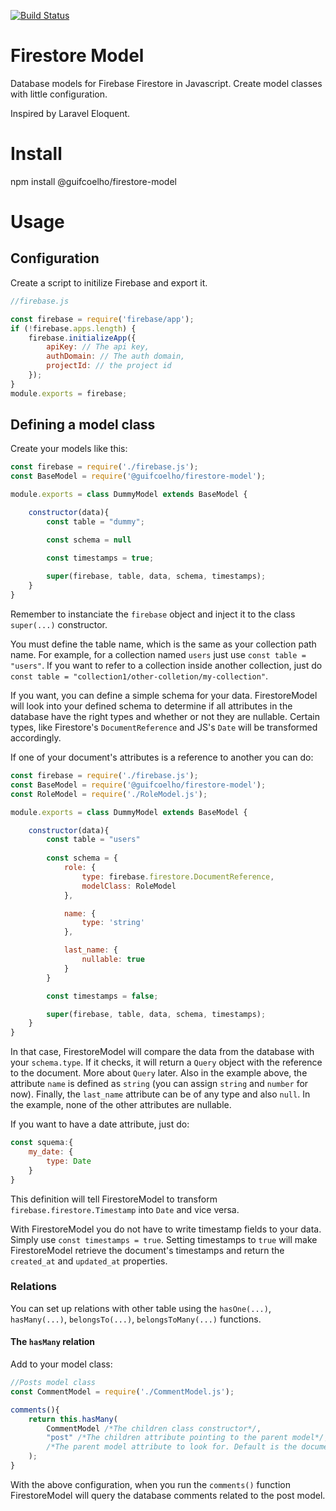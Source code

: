 [![Build Status](https://travis-ci.com/guifcoelho/firestore-model.svg?branch=master)](https://travis-ci.com/guifcoelho/firestore-model)

# Firestore Model

Database models for Firebase Firestore in Javascript. Create model classes with little configuration.

Inspired by Laravel Eloquent.

# Install

npm install @guifcoelho/firestore-model

# Usage

## Configuration

Create a script to initilize Firebase and export it.

``` js
//firebase.js

const firebase = require('firebase/app');
if (!firebase.apps.length) {
    firebase.initializeApp({
        apiKey: // The api key,
        authDomain: // The auth domain,
        projectId: // the project id
    });
}
module.exports = firebase;
```

## Defining a model class

Create your models like this:

``` js
const firebase = require('./firebase.js');
const BaseModel = require('@guifcoelho/firestore-model');

module.exports = class DummyModel extends BaseModel {

    constructor(data){
        const table = "dummy";

        const schema = null

        const timestamps = true;
        
        super(firebase, table, data, schema, timestamps);
    }
}
```

Remember to instanciate the `firebase` object and inject it to the class `super(...)` constructor.

You must define the table name, which is the same as your collection path name. For example, for a collection named `users` just use `const table = "users"`. If you want to refer to a collection inside another collection, just do `const table = "collection1/other-colletion/my-collection"`.

If you want, you can define a simple schema for your data. FirestoreModel will look into your defined schema to determine if all attributes in the database have the right types and whether or not they are nullable. Certain types, like Firestore's `DocumentReference` and JS's `Date` will be transformed accordingly.

If one of your document's attributes is a reference to another you can do:

``` js
const firebase = require('./firebase.js');
const BaseModel = require('@guifcoelho/firestore-model');
const RoleModel = require('./RoleModel.js');

module.exports = class DummyModel extends BaseModel {

    constructor(data){
        const table = "users"
        
        const schema = {
            role: {
                type: firebase.firestore.DocumentReference, 
                modelClass: RoleModel
            },

            name: {
                type: 'string'
            },

            last_name: {
                nullable: true
            }
        }

        const timestamps = false;

        super(firebase, table, data, schema, timestamps);
    }
}
```

In that case, FirestoreModel will compare the data from the database with your `schema.type`. If it checks, it will return a `Query` object with the reference to the document. More about `Query` later. Also in the example above, the attribute `name` is defined as `string` (you can assign `string` and `number` for now). Finally, the `last_name` attribute can be of any type and also `null`. In the example, none of the other attributes are nullable.

If you want to have a date attribute, just do:
```js
const squema:{
    my_date: {
        type: Date
    }
}
```
This definition will tell FirestoreModel to transform `firebase.firestore.Timestamp` into `Date` and vice versa. 

With FirestoreModel you do not have to write timestamp fields to your data. Simply use `const timestamps = true`. Setting timestamps to `true` will make FirestoreModel retrieve the document's timestamps and return the `created_at` and `updated_at` properties.

### Relations

You can set up relations with other table using the `hasOne(...)`, `hasMany(...)`, `belongsTo(...)`, `belongsToMany(...)` functions.

#### The `hasMany` relation

Add to your model class:

``` js
//Posts model class
const CommentModel = require('./CommentModel.js');

comments(){
    return this.hasMany(
        CommentModel /*The children class constructor*/,
        "post" /*The children attribute pointing to the parent model*/,
        /*The parent model attribute to look for. Default is the document's id, which is the recommended definition*/
    );
}
```

With the above configuration, when you run the `comments()` function FirestoreModel will query the database comments related to the post model.